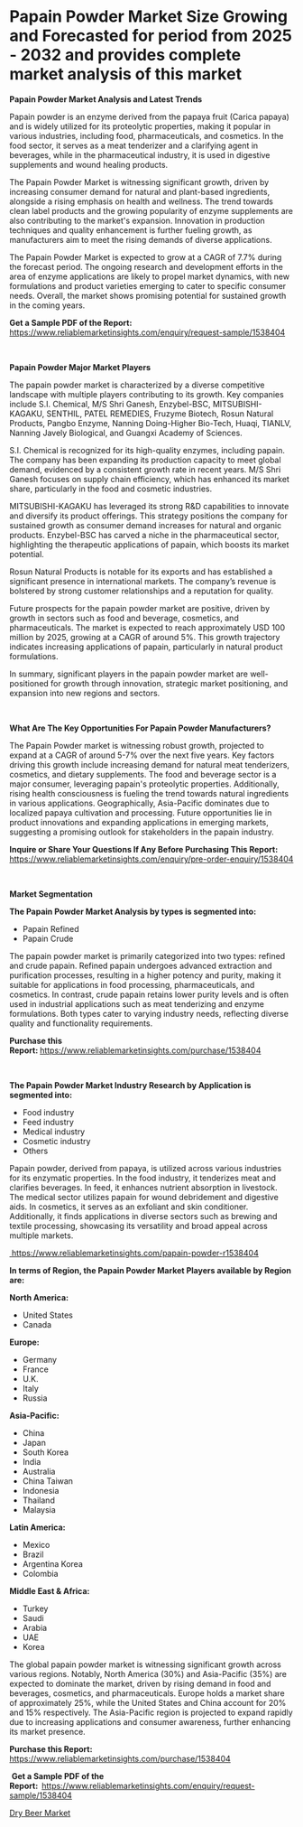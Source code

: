 <p><h1>Papain Powder Market Size Growing and Forecasted for period from 2025 - 2032 and provides complete market analysis of this market</h1></p><p><strong>Papain Powder Market Analysis and Latest Trends</strong></p>
<p><p>Papain powder is an enzyme derived from the papaya fruit (Carica papaya) and is widely utilized for its proteolytic properties, making it popular in various industries, including food, pharmaceuticals, and cosmetics. In the food sector, it serves as a meat tenderizer and a clarifying agent in beverages, while in the pharmaceutical industry, it is used in digestive supplements and wound healing products.</p><p>The Papain Powder Market is witnessing significant growth, driven by increasing consumer demand for natural and plant-based ingredients, alongside a rising emphasis on health and wellness. The trend towards clean label products and the growing popularity of enzyme supplements are also contributing to the market's expansion. Innovation in production techniques and quality enhancement is further fueling growth, as manufacturers aim to meet the rising demands of diverse applications.</p><p>The Papain Powder Market is expected to grow at a CAGR of 7.7% during the forecast period. The ongoing research and development efforts in the area of enzyme applications are likely to propel market dynamics, with new formulations and product varieties emerging to cater to specific consumer needs. Overall, the market shows promising potential for sustained growth in the coming years.</p></p>
<p><strong>Get a Sample PDF of the Report:&nbsp;</strong> <a href="https://www.reliablemarketinsights.com/enquiry/request-sample/1538404?utm_campaign=3526&utm_medium=2&utm_source=Github&utm_content=ia&utm_term=07042025&utm_id=papain-powder">https://www.reliablemarketinsights.com/enquiry/request-sample/1538404</a></p>
<p>&nbsp;</p>
<p><strong>Papain Powder Major Market Players</strong></p>
<p><p>The papain powder market is characterized by a diverse competitive landscape with multiple players contributing to its growth. Key companies include S.I. Chemical, M/S Shri Ganesh, Enzybel-BSC, MITSUBISHI-KAGAKU, SENTHIL, PATEL REMEDIES, Fruzyme Biotech, Rosun Natural Products, Pangbo Enzyme, Nanning Doing-Higher Bio-Tech, Huaqi, TIANLV, Nanning Javely Biological, and Guangxi Academy of Sciences.</p><p>S.I. Chemical is recognized for its high-quality enzymes, including papain. The company has been expanding its production capacity to meet global demand, evidenced by a consistent growth rate in recent years. M/S Shri Ganesh focuses on supply chain efficiency, which has enhanced its market share, particularly in the food and cosmetic industries.</p><p>MITSUBISHI-KAGAKU has leveraged its strong R&D capabilities to innovate and diversify its product offerings. This strategy positions the company for sustained growth as consumer demand increases for natural and organic products. Enzybel-BSC has carved a niche in the pharmaceutical sector, highlighting the therapeutic applications of papain, which boosts its market potential.</p><p>Rosun Natural Products is notable for its exports and has established a significant presence in international markets. The company’s revenue is bolstered by strong customer relationships and a reputation for quality.</p><p>Future prospects for the papain powder market are positive, driven by growth in sectors such as food and beverage, cosmetics, and pharmaceuticals. The market is expected to reach approximately USD 100 million by 2025, growing at a CAGR of around 5%. This growth trajectory indicates increasing applications of papain, particularly in natural product formulations.</p><p>In summary, significant players in the papain powder market are well-positioned for growth through innovation, strategic market positioning, and expansion into new regions and sectors.</p></p>
<p>&nbsp;</p>
<p><strong>What Are The Key Opportunities For Papain Powder Manufacturers?</strong></p>
<p><p>The Papain Powder market is witnessing robust growth, projected to expand at a CAGR of around 5-7% over the next five years. Key factors driving this growth include increasing demand for natural meat tenderizers, cosmetics, and dietary supplements. The food and beverage sector is a major consumer, leveraging papain's proteolytic properties. Additionally, rising health consciousness is fueling the trend towards natural ingredients in various applications. Geographically, Asia-Pacific dominates due to localized papaya cultivation and processing. Future opportunities lie in product innovations and expanding applications in emerging markets, suggesting a promising outlook for stakeholders in the papain industry.</p></p>
<p><strong>Inquire or Share Your Questions If Any Before Purchasing This Report:</strong> <a href="https://www.reliablemarketinsights.com/enquiry/pre-order-enquiry/1538404?utm_campaign=3526&utm_medium=2&utm_source=Github&utm_content=ia&utm_term=07042025&utm_id=papain-powder">https://www.reliablemarketinsights.com/enquiry/pre-order-enquiry/1538404</a></p>
<p>&nbsp;</p>
<p><strong>Market Segmentation</strong></p>
<p><strong>The Papain Powder Market Analysis by types is segmented into:</strong></p>
<p><ul><li>Papain Refined</li><li>Papain Crude</li></ul></p>
<p><p>The papain powder market is primarily categorized into two types: refined and crude papain. Refined papain undergoes advanced extraction and purification processes, resulting in a higher potency and purity, making it suitable for applications in food processing, pharmaceuticals, and cosmetics. In contrast, crude papain retains lower purity levels and is often used in industrial applications such as meat tenderizing and enzyme formulations. Both types cater to varying industry needs, reflecting diverse quality and functionality requirements.</p></p>
<p><strong>Purchase this Report:&nbsp;</strong><a href="https://www.reliablemarketinsights.com/purchase/1538404?utm_campaign=3526&utm_medium=2&utm_source=Github&utm_content=ia&utm_term=07042025&utm_id=papain-powder">https://www.reliablemarketinsights.com/purchase/1538404</a></p>
<p>&nbsp;</p>
<p><strong>The Papain Powder Market Industry Research by Application is segmented into:</strong></p>
<p><ul><li>Food industry</li><li>Feed industry</li><li>Medical industry</li><li>Cosmetic industry</li><li>Others</li></ul></p>
<p><p>Papain powder, derived from papaya, is utilized across various industries for its enzymatic properties. In the food industry, it tenderizes meat and clarifies beverages. In feed, it enhances nutrient absorption in livestock. The medical sector utilizes papain for wound debridement and digestive aids. In cosmetics, it serves as an exfoliant and skin conditioner. Additionally, it finds applications in diverse sectors such as brewing and textile processing, showcasing its versatility and broad appeal across multiple markets.</p></p>
<p><a href="https://www.reliablemarketinsights.com/papain-powder-r1538404?utm_campaign=3526&utm_medium=2&utm_source=Github&utm_content=ia&utm_term=07042025&utm_id=papain-powder">&nbsp;https://www.reliablemarketinsights.com/papain-powder-r1538404</a></p>
<p><strong>In terms of Region, the Papain Powder Market Players available by Region are:</strong></p>
<p>
    <p> <strong> North America: </strong>
        <ul>
            <li>United States</li>
            <li>Canada</li>
        </ul>
        </p> 
    <p> <strong> Europe: </strong>
        <ul>
            <li>Germany</li>
            <li>France</li>
            <li>U.K.</li>
            <li>Italy</li>
            <li>Russia</li>
        </ul>
        </p> 
    <p> <strong> Asia-Pacific: </strong>
        <ul>
            <li>China</li>
            <li>Japan</li>
            <li>South Korea</li>
            <li>India</li>
            <li>Australia</li>
            <li>China Taiwan</li>
            <li>Indonesia</li>
            <li>Thailand</li>
            <li>Malaysia</li>
        </ul>
        </p> 
    <p> <strong> Latin America: </strong>
        <ul>
            <li>Mexico</li>
            <li>Brazil</li>
            <li>Argentina Korea</li>
            <li>Colombia</li>
        </ul>
        </p> 
    <p> <strong> Middle East & Africa: </strong>
        <ul>
            <li>Turkey</li>
            <li>Saudi</li>
            <li>Arabia</li>
            <li>UAE</li>
            <li>Korea</li>
        </ul>
    </p>
    </p>
<p><p>The global papain powder market is witnessing significant growth across various regions. Notably, North America (30%) and Asia-Pacific (35%) are expected to dominate the market, driven by rising demand in food and beverages, cosmetics, and pharmaceuticals. Europe holds a market share of approximately 25%, while the United States and China account for 20% and 15% respectively. The Asia-Pacific region is projected to expand rapidly due to increasing applications and consumer awareness, further enhancing its market presence.</p></p>
<p><strong>Purchase this Report: </strong><a href="https://www.reliablemarketinsights.com/purchase/1538404?utm_campaign=3526&utm_medium=2&utm_source=Github&utm_content=ia&utm_term=07042025&utm_id=papain-powder">https://www.reliablemarketinsights.com/purchase/1538404</a></p>
<p>&nbsp;<strong>Get a Sample PDF of the Report:&nbsp;&nbsp;</strong><a href="https://www.reliablemarketinsights.com/enquiry/request-sample/1538404?utm_campaign=3526&utm_medium=2&utm_source=Github&utm_content=ia&utm_term=07042025&utm_id=papain-powder">https://www.reliablemarketinsights.com/enquiry/request-sample/1538404</a></p>
<p><strong></strong></p>
<p><p><a href="https://github.com/denbelnmer50/Market-Research-Report-List-1/blob/main/dry-beer-market.md?utm_campaign=3526&utm_medium=2&utm_source=Github&utm_content=ia&utm_term=07042025&utm_id=papain-powder">Dry Beer Market</a></p></p>